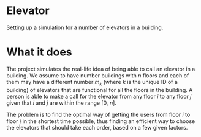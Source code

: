 # Elevator
Setting up a simulation for a number of elevators in a building.

# What it does
The project simulates the real-life idea of being able to call an elevator in a building. We assume to have number buildings with _n_ floors and each of them may have a different number _m<sub>k</sub>_ (where _k_ is the unique ID of a building) of elevators that are functional for all the floors in the building. A person is able to make a call for the elevator from any floor _i_ to any floor _j_ given that _i_ and _j_ are within the range [0, _n_]. 

The problem is to find the optimal way of getting the users from floor _i_ to floor _j_ in the shortest time possible, thus finding an efficient way to choose the elevators that should take each order, based on a few given factors.